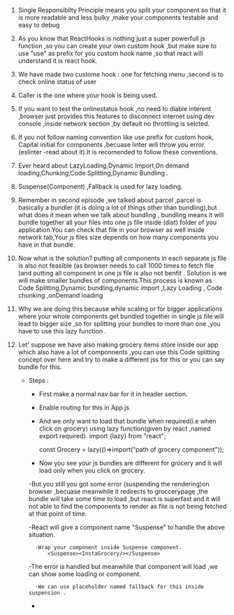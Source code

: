1) Single Responsibilty Principle means you split your component so that it is more readable and less bulky ,make your components testable and easy to debug

2) As you know that ReactHooks is nothing just a super powerfull js function ,so you can create your own custom hook ,but make sure to use "use" as prefix for you custom hook name ,so that react will understand it is react hook.

3) We have made two custome hook : one for fetching menu ,second is to check online status of user

4) Caller is the one where your hook is being used.

5) If you want to test the onlinestatus hook ,no need to diable interent ,browser just provides this features to disconnect internet using dev console ,inside network section ,by default no throttling is selcted.

6) If you not follow naming convention like use prefix for custom hook, Capital initial for components ,becuase linter will throw you error. (eslinter -read about it).It is recomended to follow these conventions.

7) Ever heard about LazyLoading,Dynamic Import,On demand loading,Chunking,Code Splitting,Dynamic Bundling .

8) Suspense(Component) ,Fallback is used for lazy loading.

9) Remember in second episode ,we talked about parcel ,parcel is basically a bundler (it is doing a lot of things other than bundling),but what does it mean when we talk about bundling , bundling means it will bundle together all your files into one js file inside (dist) folder of you application.You can check that file in your browser as well inside network tab,Your js files size depends on how many components you have in that bundle.

10) Now what is the solution? putting all components in each separate js file is also not feasible (as browser needs to call 1000 times to fetch file )and putting all component in one js file is also not benfit . Solution is we will make smaller bundles of components.This process is known as Code Splitting,Dynamic bundling,dynamic import ,Lazy Loading , Code chunking ,onDemand loading


11) Why we are doing this because while scaling or for bigger applications where your whole components get bundled together in single js file will lead to bigger size ,so for splitting your bundles to more than one ,you have to use this lazy function .

12) Let' suppose we have also making grocery items store inside our app which also have a lot of componnents ,you can use this Code splitting concept over here and try to make a different jss for this or you can say bundle for this.

    - Steps :

        - First make a normal nav bar for it in header section.
        - Enable routing for this in App.js
        - And we only want to load that bundle when required(i.e when click on grocery) using lazy function(given by react ,named export required).
            import {lazy} from "react";

            const Grocery = lazy(()=>import("path of grocery component"));

        - Now you see your js bundles are different for grocery and it will load only when you click on grocery.

        -But you still you got some error (suspending the rendering)on browser ,becuase meanwhile it redirects to groccerypage ,the bundle will take some time to load ,but react is superfast and it will not able to find the components to render as file is not being fetched at that point of time.

        -React will give a component name "Suspense" to handle the above situation.

            -Wrap your component inside Suspense component.
                <Suspense><InstaGrocery/></Suspense>

        -The error is handled but meanwhile that component will load ,we can show some loading or component.

            -We can use placeholder named fallback for this inside suspension .


        - 

